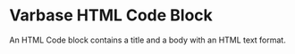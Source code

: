 # Varbase HTML Code Block

An HTML Code block contains a title and a body with an HTML text format.


